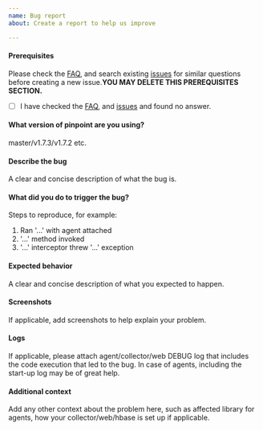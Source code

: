 ```yaml
---
name: Bug report
about: Create a report to help us improve

---
```


#### Prerequisites
Please check the [FAQ](https://pinpoint-apm.gitbook.io/pinpoint/faq), and search existing [issues](https://github.com/pinpoint-apm/pinpoint/issues) for similar questions before creating a new issue.**YOU MAY DELETE THIS PREREQUISITES SECTION.**

- [ ] I have checked the [FAQ](https://pinpoint-apm.gitbook.io/pinpoint/faq), and [issues](https://github.com/pinpoint-apm/pinpoint/issues) and found no answer.

#### What version of pinpoint are you using?
master/v1.7.3/v1.7.2 etc.

#### Describe the bug
A clear and concise description of what the bug is.

#### What did you do to trigger the bug?
Steps to reproduce, for example:
1. Ran '...' with agent attached
2. '...' method invoked
3. '...' interceptor threw '...' exception

#### Expected behavior
A clear and concise description of what you expected to happen.

#### Screenshots
If applicable, add screenshots to help explain your problem.

#### Logs
If applicable, please attach agent/collector/web DEBUG log that includes the code execution that led to the bug. In case of agents, including the start-up log may be of great help.

#### Additional context
Add any other context about the problem here, such as affected library for agents, how your collector/web/hbase is set up if applicable.
